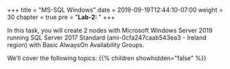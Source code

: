 +++
title = "MS-SQL Windows"
date = 2019-09-19T12:44:10-07:00
weight = 30
chapter = true
pre = "<b>Lab-2: </b>"
+++

In this task, you will create 2 nodes with Microsoft Windows Server 2019 running SQL Server 2017 Standard (ami-0cfa247caab543ea3 - Ireland region) with Basic AlwaysOn Availability Groups.

We’ll cover the following topics:
{{% children showhidden="false" %}}
